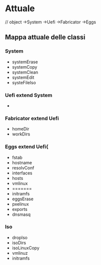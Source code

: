 # Attuale

// object ->System ->Uefi ->Fabricator ->Eggs

## Mappa attuale delle classi
### System 
*  systemErase
*  systemCopy
*  systemClean
*  systemEdit
*  systeFileIso


### Uefi extend System
* 

### Fabricator extend Uefi
* homeDir
* workDirs


### Eggs extend Uefi{
* fstab
* hostname
* resolvConf
* interfaces
* hosts
* vmlinux
* =======
* initramfs
* eggsErase
* pxelinux
* exports
* dnsmasq


### Iso
* dropIso
* isoDirs
* isoLinuxCopy
* vmlinuz
* initramfs
